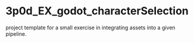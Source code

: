 # 3p0d_EX_godot_characterSelection
project template for a small exercise in integrating assets into a given pipeline.

